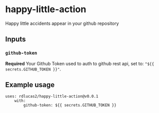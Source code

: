 # happy-little-action
Happy little accidents appear in your github repository

## Inputs

### `github-token`

**Required** Your Github Token used to auth to github rest api, set to: `"${{ secrets.GITHUB_TOKEN }}"`.

## Example usage

```
uses: rdlucas2/happy-little-action@v0.0.1
    with:
        github-token: ${{ secrets.GITHUB_TOKEN }}
```